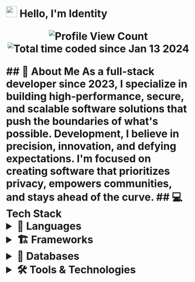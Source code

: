 # <img src="https://media.giphy.com/media/hvRJCLFzcasrR4ia7z/giphy.gif" width="30px"> Hello, I'm Identity <p align="center"> <img src="https://komarev.com/ghpvc/?username=Identity-GNU&style=flat-square&label=Profile%20Views&logo=github" alt="Profile View Count"/> <img src="https://wakatime.com/badge/user/018d03bf-34bc-4aa3-894b-188ac9146c14.svg" alt="Total time coded since Jan 13 2024" /> </a> </p> ## 🚀 About Me As a full-stack developer since 2023, I specialize in building high-performance, secure, and scalable software solutions that push the boundaries of what's possible. Development, I believe in precision, innovation, and defying expectations. I'm focused on creating software that prioritizes privacy, empowers communities, and stays ahead of the curve. ## 💻 Tech Stack <div align="left"> <details > <summary><b>🔧 Languages</b></summary> <br> <img src="https://skillicons.dev/icons?i=react,nodejs,js,ts,py,c&theme=dark" alt="Languages"/> </details> <details > <summary><b>🏗 Frameworks</b></summary> <br> <img src="https://skillicons.dev/icons?i=express,nextjs,tailwind&theme=dark" alt="Frameworks"/> </details> <details > <summary><b>💾 Databases</b></summary> <br> <img src="https://skillicons.dev/icons?i=mongodb&theme=dark" alt="Databases"/> </details> <details > <summary><b>🛠 Tools & Technologies</b></summary> <br> <img src="https://skillicons.dev/icons?i=discord,docker,git,github,npm,visualstudio,vscode,vercel&theme=dark" alt="Tools & Technologies"/> </details> </div> <div align="center"> </div>

